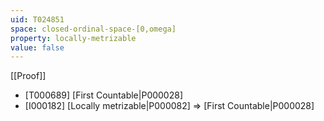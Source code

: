 ```yaml
---
uid: T024851
space: closed-ordinal-space-[0,omega]
property: locally-metrizable
value: false
---
```

[[Proof]]

* [T000689] [First Countable|P000028]
* [I000182] [Locally metrizable|P000082] => [First Countable|P000028]


